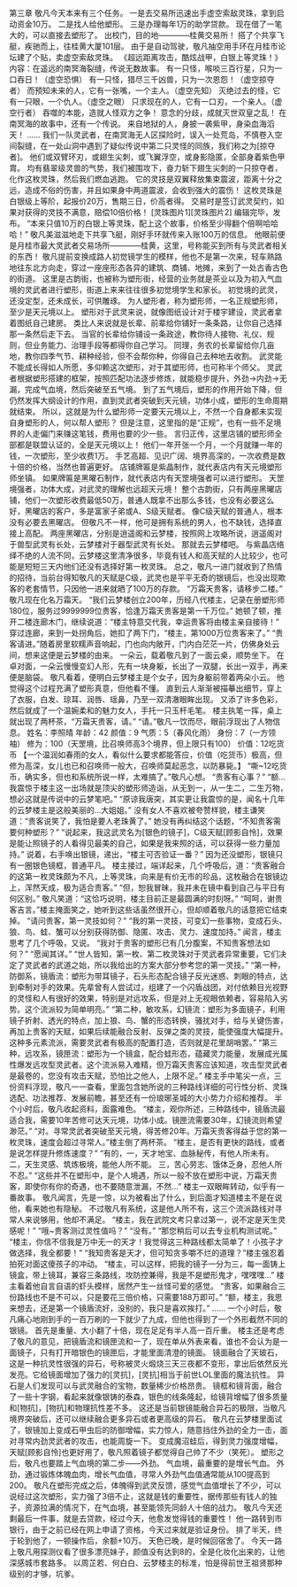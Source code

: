 第三章 
	敬凡今天本来有三个任务。
	一是去交易所迅速出手虚空索敌灵珠，拿到启动资金10万。
	二是找人给他塑形。
	三是办理每年1万的助学贷款。
	现在借了一笔大的，可以直接去塑形了。
	出校门，目的地————桂黄交易所！
	搭了个共享飞艇，疾驰而上，往桂黄大厦101层。
	由于是自动驾驶，敬凡抽空用手环在月桂市论坛建了个贴，卖虚空索敌灵珠。
	《超远距离攻击，酷炫战甲，白银上等灵珠！》
	内容：在遥远的南冥海裂缝，传说无数故事。
	有一只怪，喉啖三百行星，只为一口吞日！（虚空恐惧）
	有一只怪，猎尽三千凶兽，只为一次恩怨！（虚空掠夺者）
	而预知未来的人，它有一张嘴，一个主人。（虚空先知）
	灭绝过去的怪，它有一只眼，一个仇人。（虚空之眼）
	只求现在的人，它有一口刃，一个亲人。（虚空行者）
	吞噬的本能，造就人怪双方之争！
	意念的分歧，成就灭世双皇之乱！
	在南冥海的故事中，还有一个传说。
	来自地狱的人，身披一袭紫甲，身染血海滔天！
	......
	我们一队灵武者，在南冥海无人区探险时，误入一处荒岛，不慎卷入空间裂缝，在一处山洞中遇到了疑似传说中第二只灵怪的同族，我们称之为[掠夺者]。
	他们或双臂环刃，或翅生尖刺，或飞翼浮空，或身影隐匿，全部身着紫色甲胄。
	均有翡翠级灵兽的气势，我们被围攻下，奋力斩下翅生尖刺的一只掠夺者，化作这枚灵珠，然后我们燃血逃跑。
	它的灵技是双翼释放集束震波，距离十分之远，造成不俗的伤害，并且如果身中两道震波，会收到强大的震伤！
	这枚灵珠是白银级上等阶，起报价20万，售期三日，价高者得。
	交易时是签订武灵契约，如果对获得的灵技不满意，赔偿10倍价格！
	[灵珠图片1][灵珠图片2]
	编辑完毕，发布。
	“本来只值10万的白银上等灵珠，配上这个故事，价格至少得翻个倍啊哈哈哈！”
	敬凡美滋滋地走下共享飞艇，刚好手环就传来入账100万的信息。
	他眼前便是月桂市最大灵武者交易场所————桂黄，这里，号称能买到所有与灵武者相关的东西！
	敬凡提前变换成路人初觉镜学生的模样，他也不是第一次来，轻车熟路地往东北方向走，穿过一座座形态各异的建筑、商铺、地摊，来到了一处古香古色的街道。
	这里是古韵街，也被称为塑形街，经营的业务就是茶业以及为初入气血境的灵武者进行塑形，街道上来来往往很多初觉境学生和家长。
	初觉境的武灵，还没定型，还未成长，可供雕琢。
	为人塑形者，称为塑形师，一名正规塑形师，至少是天元境以上。
	塑形对于武灵来说，就像图纸设计对于楼宇建设，灵武者拿着图纸自己建房。
	类比人来说就是长辈、前辈给你铺好一条条路，让你自己选择那一条然后走下去。
	当官的长辈给你铺设一条政途，教你待人接物、礼仪、规则，但业务能力、治理手段等都得你自己学习。
	同理，务农的长辈留给你几亩地，教你四季气节、耕种经验，但不会帮你种，你得自己去种地去收割。
	武灵能不能成长得如人所愿，多仰赖这次塑形，对于其塑形师，也可称半个师父。
	灵武者根据塑形搭建的框架，按照匹配功法逐步修炼，就能稳步提升，外劲->内劲->无漏，完成气血境，然后突破至五气境。
	到了五气境后，塑形的作用开始下降，但仍然发挥大纲设计的作用，直到灵武者突破到天元镜，功体小成，塑形的生命周期就结束。
	所以，这就是为什么塑形师一定要天元境以上，不然一个自身都未实现自身塑形的人，何以帮人塑形？
	但是注意，这里指的是“正规”，也有一些不足境界的人走偏门来赚这笔钱，费用也要的少一些。
	言归正传，这里店铺的塑形师全部都是联盟认证的，全是天元境以上！
	他们一年开张一个月，一个月就赚一年的钱，一次塑形，至少收费1万。
	手艺高超、见识广阔、境界高深的，一次收费是数十倍的价格，当然也普遍更好。
	店铺牌匾是紫晶制作，就代表店内有天元境塑形师坐镇。
	如果牌匾是黑曜石制作，就代表店内有天罡境强者可以进行塑形。
	天罡境强者，功体大成，对武灵的理解也远超天元境！
	整个古韵街，只有两座黑曜店铺，他们一次塑形收费最低50万，普通人既拿不出那么多钱，也没有必要这么好，黑曜店的客户，多是富家子弟或A、S级天赋者。
	像C级天赋的普通人，根本没有必要去黑曜店。
	但敬凡不一样，他可是拥有系统的男人，也不缺钱，选择直接上高配。
	两座黑曜店，分别是逍遥阁和云梦楼，按照网上攻略所说，逍遥阁对于兽型武灵有长处，云梦楼对于器型武灵有长处。
	那就去云梦楼吧。
	与紫晶店络绎不绝的人流不同，云梦楼这里清净很多，毕竟有钱人和高天赋的人比较少，也可能是短短三天内他们还没有选择好第一枚灵珠。
	总之，敬凡一进门就收到了热情的招待，当前台得知敬凡的天赋是C级，武灵也是平平无奇的银镜后，也没出现欺客的老套情节，只因他一进来就晒了100万的存款。
	“万霜天贵客，请移步二楼。”
	敬凡现在化名万霜天。
	“我们云梦楼创立200年，历经八代楼主，记录在册塑形师180位，服务过9999999位贵客，恰逢万霜天贵客是第一千万位。”
	她顿了顿，推开二楼连廊木门，继续说道：“楼主特意交代我，幸运贵客将由楼主亲自接待！”
	穿过连廊，来到一处拐角后，她扣了两下门，“楼主，第1000万位贵客来了。”
	“贵客请进。”随着房里软糯声音响起，门也向内敞开，门内白茫茫一片，仿佛身处云间，想来这便是云梦楼的由来。
	一朵云，载着敬凡到了一面云桌，顺势坐下。
	在卓对面，一朵云慢慢变幻人形，先有一块身躯，长出了一双腿，长出一双手，再来便是脑袋。
	敬凡看着，便明白云梦楼主是个女子，因为身躯前带着两朵小云。
	他觉得这个过程充满了塑形真意，但他看不懂。
	直到云人渐渐被描摹出细节，穿上了衣服，白发、琼耳、润唇、瑶鼻，乃至一双清澈眼眸出现。
	又添了许多色彩，然后就成了一个温婉柔和的魅力女人，手托一只玉杆毛笔。
	楼主执笔一挥，桌上就出现了两杯茶，“万霜天贵客，请。”
	“请。”敬凡一饮而尽，眼前浮现出了人物信息。
	姓名：李照晴
	年龄：42
	颜值：9
	气质：5（春风化雨）
	身份：7（一方领袖）
	修为：100（天罡境，比召唤师高3个境界，但上限只有100）
	价值：12吃货币
	【一个温润如春雨的女人，看似什么要求都能答应，价值（吃货币）极高，但修为高深，女儿也已和召唤师一般大，召唤师莫起恶念，以防暴毙。】
	“嘶~12吃货币，确实多，但也和系统所说一样，太难搞了。”敬凡心想。
	“贵客有心事？”
	“额...我震惊于楼主这一出场就是顶尖的塑形师造诣，从无到一，从一生二，二生万物，想必这就是传说中的云梦笔吧。”
	“原谅我唐突，其实更让我震惊的是，闻名十几年的云梦楼主是这般美丽的...大姐姐。”
	没有女人不喜欢被夸赞样貌，楼主谦笑道：“贵客说笑了，我怕是要人老珠黄了。”
	她没有再纠结这个话题，“不知贵客需要何种塑形？”
	“说起来，我这武灵名为[银色的镜子]，C级天赋[顾影自怜]，效果是能让照镜子的人看得见最美的自己，如果是我来照的话，可以获得一些力量加持。”
	说着，右手唤出银镜，递出，“楼主可否验证一番？”
	因为还没塑形，银镜只有一圈银色镜框，普通平凡。
	楼主接过，端详起来，几个呼吸后，道：“贵客融合的这第一枚灵珠颇为不凡，上等灵珠，向来是有价无市的珍品，这枚融合在银镜边上，浑然天成，极为适合贵客。”
	“但，恕我冒昧，我并未在镜中看到自己与平日有何区别。”
	敬凡笑道：“这恰巧说明，楼主目前正是最圆满的时刻呀。”
	“呵呵，谢贵客吉言。”楼主掩面笑之，她听到这些话虽然很开心，但却顺着敬凡的话意把它结束掉。
	“请问贵客，第一灵技如何？”
	“我的第一灵技，可变幻一些事物，变成石头、狼、鸟、蛙、蟹可以分别获得防御、隐匿、攻击、灵力、速度加持。”
	闻言，楼主思考了几个呼吸，又说。
	“我对于贵客的塑形已有几分腹案，不知贵客想法如何？”
	“愿闻其详。”
 “世人皆知，第一枚、第二枚灵珠对于灵武者异常重要，它们决定了灵武者的武道之始，所以我给出的方案大部分参考您的第一灵技。”
	“第一种，防御系，镜盾流：塑形为带耳镜子，石头形态配合镜子反光迷惑、刺眼的特点，达到牵制对手的效果。先辈曾有人尝试过，组建了一个闪盾战团，对付依赖目光视野的灵怪和人有很好的效果，特别是对远攻系，但是对上无视眼依赖者，容易陷入劣势。这个流派较为简单明亮。”
	“第二种，敏攻系，幻镜流：塑形为多面镜子，利用镜子折射、透光的特点，加上狼、鸟、蟹的形态转换，骚扰对手，给与关键伤害，再加上贵客的天赋，如果后续能融合反射、反弹之类的灵技，能使强度大幅提升。这种多元素流派，需要灵武者有极高的配置打造，否则就是花里胡哨罢。”
	“第三种，远攻系，镜匣流：塑形为一个镜盒，配合蛙形态，蕴藏灵力能量，发展成光属性爆发远攻型灵武者。这个流派易入难精，但万霜天贵客应该知道，攻击型灵武者是最卷的，您没有攻击天赋，恐怕比之他人，上限不足。”
	楼主手中笔尖一点，三份资料浮现，敬凡一一查看，里面包含她所说的三种路线详细的可行性分析、灵珠选配、功法推荐、发展前瞻，甚至还有一份琅琊圣城的大小势力介绍和推荐。
	半个小时后，敬凡收起资料，面露难色。
	“楼主，观你所述，三种路线中，镜盾流最适合我，需要10年苦修可达天元境，功体小成。镜匣流需要30年，幻镜流则希望渺茫。”
	“对。寻常灵武者突破至天元境，得苦修20年。万霜天贵客得益于您的第一枚灵珠，速度会超过寻常人。”楼主倒了两杯茶。
	“楼主，是否有更快的路线，或者是说怎样提升修炼速度？”
	“有的，一，天才地宝、血脉秘传，有他人所未有。
	二，天生灵感、筑炼极境，能他人所不能。
	三，苦心劳志、饿体乏身，忍他人所不忍。”
	“这些并不在塑形中，是个人境遇，所以一般不放在塑形中说，万霜天贵客，即使你有你的奇遇，也不要随意泄漏，不然...”
	楼主一双眼眸转动，似乎有一番故事。
	敬凡闻言，先是一惊，以为被看出了什么，到后面才知道楼主不是在说他，看来她也有隐秘。
	不过敬凡有系统，这是他人所不有，这三个流派路线对寻常人来说够用，他却不满足。
	“楼主，我在武院文考只拿过第一，说不定是天生灵感呢！”
	“哦~贵客测过灵性值吗？”
	“没有。”
	“那您稍后可以去专业机构测试呢。”
	“楼主，你信不信我是万中无一的天才！我觉得这三种路线都太简单了！小孩子才做选择，我全都要！”
	“我知贵客是天才，但可知贪多嚼不烂的道理？”楼主强忍着拍死对面这傻孩子的冲动。
	“楼主，可以这样，把我的镜子一分为三，每一面铸上镜盒，带上镜耳，兼容三条路线，攻防控兼得，我是不是塑形鬼才，嘿嘿嘿...”
	楼主看着他自言自语的虾头模样，居然产生一丝怪可爱的感觉。
	“贵客，如果融合三份路线也不是不可以，只是要花三倍价格，只需要188万即可。”
	“额，楼主，我思来想去，还是第一个镜盾流好，没别的，我只是喜欢挨打。”
	......
	一个小时后，敬凡痛心地刚到手的一百万刷的一下就少了九成，但他也得到了一个外形截然不同的银镜。
	首先是重量、大小翻了十倍，现在足足有半人高一百斤重。
	楼主还是考虑了敬凡的意见，把镜盾流和镜匣流和一了，现在单从外表来看，谁也不会认为是一面镜子，只有打开暗银色的镜匣后，才能里面清澄的镜面。
	镜面融合了天玻石，这是一种抗灵性很强的异石，号称被灵火煅烧三天三夜都不变形，拿出后依然反光发亮。它给镜面增加了强力的[灵抗]，[灵抗]相当于前世LOL里面的魔法抗性。
	异石是人们发现可以与武灵融合的宝物，数量稀少价格昂贵。
	镜框和镜背面，融合了一些十字钢，看起来就像银铸的泰森，银色的线条隆起，给镜背增幅了很多质量和[物抗]，[物抗]和物理抗性差不多。
	这还是当前银镜能融合异石的极限，当敬凡境界突破后，还可以继续融合更多异石或者更高级的异石。
	敬凡在云梦楼里面试了，银镜加上变成石甲虫后的防御增幅，实力惊人，随意挡住外劲的全力一击，面对寻常内劲灵武者的攻击，也能周旋一下。
	变成魔沼蛙后，得到灵力强度增幅，天赋[顾影自怜]也更好用了，敬凡照着镜子都觉得自己帅了不少（笑死）。
	塑形之后，敬凡也要踏上气血境的第二步——外劲。
	气血境，最重要的是增长气血。
	外劲，通过锻炼体魄血肉，增长气血值，寻常人外劲气血值通常能从100提高到200。
	敬凡在塑形完成之后，体魄得到武灵反馈，感觉气血值增长了不少，可以说经过这次塑形，实力强了3倍不止，这就是钱的重要性，据传那些有钱人的独子，资源拉满的情况下，在气血境，甚至能领先同龄人十倍的战力。
	敬凡今天还剩最后一件事，就是去贷款，经过今天，他愈发觉得钱的重要性！
	他一路转到市银行，由于之前已经在网上申请了资格，今天过来就是验证身份。
	排了半天，终于轮到他了，一顿操作后，余额+10万。
	天色已晚，是时候回宿舍了。
	今天一路上敬凡用探测仪看了很多漂亮妹子，颜值没有达到8的，全是化妆化出来的，让他深感城市套路多。
	以周芷若、何白白、云梦楼主的标准，怕是得前世王祖贤那种级别的才够，坑爹。
	
	